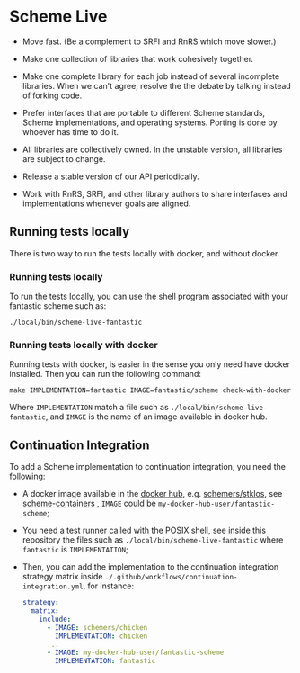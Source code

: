 # Scheme Live

- Move fast. (Be a complement to SRFI and RnRS which move slower.)

- Make one collection of libraries that work cohesively together.

- Make one complete library for each job instead of several incomplete
  libraries. When we can't agree, resolve the the debate by talking
  instead of forking code.

- Prefer interfaces that are portable to different Scheme standards,
  Scheme implementations, and operating systems. Porting is done by
  whoever has time to do it.

- All libraries are collectively owned. In the unstable version, all
  libraries are subject to change.

- Release a stable version of our API periodically.

- Work with RnRS, SRFI, and other library authors to share interfaces
  and implementations whenever goals are aligned.

## Running tests locally

There is two way to run the tests locally with docker, and without
docker.

### Running tests locally

To run the tests locally, you can use the shell program associated
with your fantastic scheme such as:

```shell
./local/bin/scheme-live-fantastic
```

### Running tests locally with docker

Running tests with docker, is easier in the sense you only need
have docker installed. Then you can run the following command:

```shell
make IMPLEMENTATION=fantastic IMAGE=fantastic/scheme check-with-docker
```

Where `IMPLEMENTATION` match a file such as
`./local/bin/scheme-live-fantastic`, and `IMAGE` is the name of an
image available in docker hub.

## Continuation Integration

To add a Scheme implementation to continuation integration, you need
the following:

- A docker image available in the [docker
  hub](https://hub.docker.com/),
  e.g. [schemers/stklos](https://github.com/scheme-containers/stklos),
  see
  [scheme-containers](https://github.com/scheme-containers/project#scheme-containers)
  , `IMAGE` could be `my-docker-hub-user/fantastic-scheme`;

- You need a test runner called with the POSIX shell, see inside this
  repository the files such as `./local/bin/scheme-live-fantastic`
  where `fantastic` is `IMPLEMENTATION`;

- Then, you can add the implementation to the continuation integration
  strategy matrix inside
  `./.github/workflows/continuation-integration.yml`, for instance:

  ```yaml
  strategy:
    matrix:
      include:
        - IMAGE: schemers/chicken
          IMPLEMENTATION: chicken
        ...
        - IMAGE: my-docker-hub-user/fantastic-scheme
          IMPLEMENTATION: fantastic
  ```
